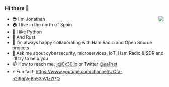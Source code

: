 ### Hi there 👋
<!--
**ea1het/ea1het** is a ✨ _special_ ✨ repository because its `README.md` (this file) appears on your GitHub profile.
//-->
<img align="right" src="https://github-readme-stats.vercel.app/api?username=ea1het&show_icons=true">

- :sunglasses: I'm Jonathan
- :house: I live in the north of Spain
- :snake: I like Python 
- :crab: And Rust
- 🤔 I’m always happy collaborating with Ham Radio and Open Source projects
- 💬 Ask me about cybersecurity, microservices, IoT, Ham Radio & SDR and I'll try to help you
- 📫  How to reach me: j@0x30.io or Twitter [@ea1het](twitter.com/ea1het)
- ⚡ Fun fact: https://www.youtube.com/channel/UCfa-n2l9qjVgBh53hVIzZPQ
